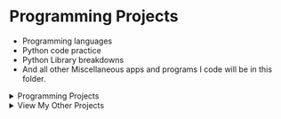 # Programming Projects
- Programming languages
- Python code practice
- Python Library breakdowns
- And all other Miscellaneous apps and programs I code will be in this folder.

<details>
  <summary>Programming Projects</summary>
<a href="https://github.com/CameronCSS/PersonalProjects/blob/main/Programming%20Projects/Python%20Wage%20Calculator" target="new">Python Wage Calculator</a>
</details>

<details>
  <summary>View My Other Projects</summary>
    
**-<a href="https://github.com/CameronCSS/PersonalProjects/tree/main/SQL%20Projects" target="new"> SQL Projects/Practice</a>**
  - This will include:
    - SQL training
    - Practice code from Interview situations
    - SQL code I was messing around with and wanted to record so I could reference it later
    
**-<a href="https://github.com/CameronCSS/PersonalProjects/tree/main/Data%20Analysis" target="new"> Data Analysis / Visuals</a>**
  - This will include:
    - Power BI Reports
    - Tableau Reports
    - Visual Insights to personal data projects
    - Full analysis and reports on data projects
    - Links to finished Dashboards
    
</details>
